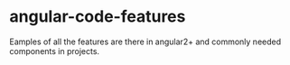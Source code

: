 # angular-code-features
Eamples of all the features are there in angular2+ and commonly needed components in projects.
